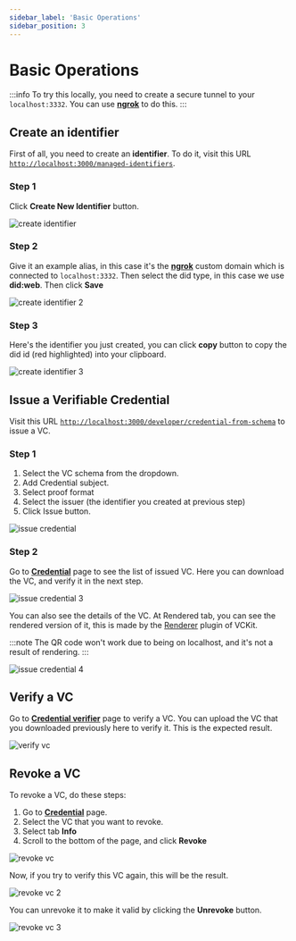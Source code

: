 ```yaml
---
sidebar_label: 'Basic Operations'
sidebar_position: 3
---
```


# Basic Operations

:::info
To try this locally, you need to create a secure tunnel to your `localhost:3332`. You can use [**ngrok**](/docs/get-started/api-server-get-started/basic-operations#optional-using-https-for-localhost-by-using-ngrok) to do this.
:::

## Create an identifier

First of all, you need to create an **identifier**. To do it, visit this URL [`http://localhost:3000/managed-identifiers`](http://localhost:3000/managed-identifiers).

### Step 1

Click **Create New Identifier** button.

![create identifier](/img/create-identifier.png)

### Step 2

Give it an example alias, in this case it's the [**ngrok**](/docs/get-started/api-server-get-started/basic-operations#optional-using-https-for-localhost-by-using-ngrok) custom domain which is connected to `localhost:3332`. Then select the did type, in this case we use **did:web**. Then click **Save**

![create identifier 2](/img/create-identifier-2.png)

### Step 3

Here's the identifier you just created, you can click **copy** button to copy the did id (red highlighted) into your clipboard.

![create identifier 3](/img/create-identifier-3.png)

## Issue a Verifiable Credential

Visit this URL [`http://localhost:3000/developer/credential-from-schema`](http://localhost:3000/developer/credential-from-schema) to issue a VC.

### Step 1

1. Select the VC schema from the dropdown.
2. Add Credential subject.
3. Select proof format
4. Select the issuer (the identifier you created at previous step)
5. Click Issue button.

![issue credential](/img/issue-credential.png)

### Step 2

Go to [**Credential**](http://localhost:3000/credentials) page to see the list of issued VC. Here you can download the VC, and verify it in the next step.

![issue credential 3](/img/issue-credential-2.png)

You can also see the details of the VC. At Rendered tab, you can see the rendered version of it, this is made by the [Renderer](https://www.npmjs.com/package/@vckit/renderer) plugin of VCKit.

:::note
The QR code won't work due to being on localhost, and it's not a result of rendering.
:::

![issue credential 4](/img/issue-credential-4.png)

## Verify a VC

Go to [**Credential verifier**](http://localhost:3000/credential-verifier) page to verify a VC. You can upload the VC that you downloaded previously here to verify it.
This is the expected result.

![verify vc](/img/verify-vc.png)

## Revoke a VC

To revoke a VC, do these steps:

1. Go to [**Credential**](http://localhost:3000/credentials) page.
2. Select the VC that you want to revoke.
3. Select tab **Info**
4. Scroll to the bottom of the page, and click **Revoke**

![revoke vc](/img/revoke-vc.png)

Now, if you try to verify this VC again, this will be the result.

![revoke vc 2](/img/revoke-2.png)

You can unrevoke it to make it valid by clicking the **Unrevoke** button.

![revoke vc 3](/img/revoke-3.png)
